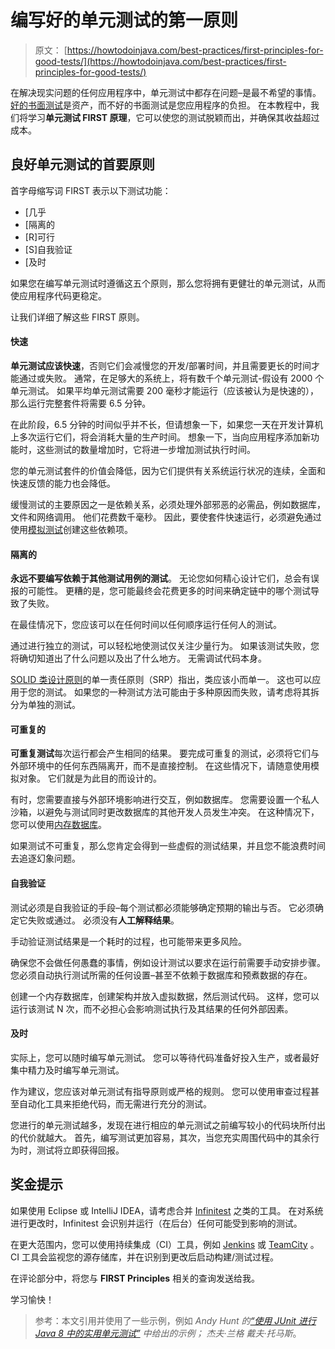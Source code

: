 # 编写好的单元测试的第一原则

> 原文： [https://howtodoinjava.com/best-practices/first-principles-for-good-tests/](https://howtodoinjava.com/best-practices/first-principles-for-good-tests/)

在解决现实问题的任何应用程序中，单元测试中都存在问题–是最不希望的事情。 [好的书面测试](//howtodoinjava.com/best-practices/unit-testing-best-practices-junit-reference-guide/)是资产，而不好的书面测试是您应用程序的负担。 在本教程中，我们将学习**单元测试 FIRST 原理**，它可以使您的测试脱颖而出，并确保其收益超过成本。

## 良好单元测试的首要原则

首字母缩写词 FIRST 表示以下测试功能：

*   [几乎
*   [隔离的
*   [R]可行
*   [S]自我验证
*   [及时

如果您在编写单元测试时遵循这五个原则，那么您将拥有更健壮的单元测试，从而使应用程序代码更稳定。

让我们详细了解这些 FIRST 原则。

#### 快速

**单元测试应该快速**，否则它们会减慢您的开发/部署时间，并且需要更长的时间才能通过或失败。 通常，在足够大的系统上，将有数千个单元测试-假设有 2000 个单元测试。 如果平均单元测试需要 200 毫秒才能运行（应该被认为是快速的），那么运行完整套件将需要 6.5 分钟。

在此阶段，6.5 分钟的时间似乎并不长，但请想象一下，如果您一天在开发计算机上多次运行它们，将会消耗大量的生产时间。 想象一下，当向应用程序添加新功能时，这些测试的数量增加时，它将进一步增加测试执行时间。

您的单元测试套件的价值会降低，因为它们提供有关系统运行状况的连续，全面和快速反馈的能力也会降低。

缓慢测试的主要原因之一是依赖关系，必须处理外部邪恶的必需品，例如数据库，文件和网络调用。 他们花费数千毫秒。 因此，要使套件快速运行，必须避免通过使用[模拟测试](https://howtodoinjava.com/library/mock-testing-using-powermock-with-junit-and-mockito/)创建这些依赖项。

#### 隔离的

**永远不要编写依赖于其他测试用例的测试**。 无论您如何精心设计它们，总会有误报的可能性。 更糟的是，您可能最终会花费更多的时间来确定链中的哪个测试导致了失败。

在最佳情况下，您应该可以在任何时间以任何顺序运行任何人的测试。

通过进行独立的测试，可以轻松地使测试仅关注少量行为。 如果该测试失败，您将确切知道出了什么问题以及出了什么地方。 无需调试代码本身。

[SOLID 类设计原则](//howtodoinjava.com/best-practices/5-class-design-principles-solid-in-java/)的单一责任原则（SRP）指出，类应该小而单一。 这也可以应用于您的测试。 如果您的一种测试方法可能由于多种原因而失败，请考虑将其拆分为单独的测试。

#### 可重复的

**可重复测试**每次运行都会产生相同的结果。 要完成可重复的测试，必须将它们与外部环境中的任何东西隔离开，而不是直接控制。 在这些情况下，请随意使用模拟对象。 它们就是为此目的而设计的。

有时，您需要直接与外部环境影响进行交互，例如数据库。 您需要设置一个私人沙箱，以避免与测试同时更改数据库的其他开发人员发生冲突。 在这种情况下，您可以使用[内存数据库](//howtodoinjava.com/hibernate/hibernate-4-using-in-memory-database-with-hibernate/)。

如果测试不可重复，那么您肯定会得到一些虚假的测试结果，并且您不能浪费时间去追逐幻象问题。

#### 自我验证

测试必须是自我验证的手段–每个测试都必须能够确定预期的输出与否。 它必须确定它失败或通过。 必须没有**人工解释结果**。

手动验证测试结果是一个耗时的过程，也可能带来更多风险。

确保您不会做任何愚蠢的事情，例如设计测试以要求在运行前需要手动安排步骤。 您必须自动执行测试所需的任何设置–甚至不依赖于数据库和预煮数据的存在。

创建一个内存数据库，创建架构并放入虚拟数据，然后测试代码。 这样，您可以运行该测试 N 次，而不必担心会影响测试执行及其结果的任何外部因素。

#### 及时

实际上，您可以随时编写单元测试。 您可以等待代码准备好投入生产，或者最好集中精力及时编写单元测试。

作为建议，您应该对单元测试有指导原则或严格的规则。 您可以使用审查过程甚至自动化工具来拒绝代码，而无需进行充分的测试。

您进行的单元测试越多，发现在进行相应的单元测试之前编写较小的代码块所付出的代价就越大。 首先，编写测试更加容易，其次，当您充实周围代码中的其余行为时，测试将立即获得回报。

## 奖金提示

如果使用 Eclipse 或 IntelliJ IDEA，请考虑合并 [Infinitest](https://infinitest.github.io/) 之类的工具。 在对系统进行更改时，Infinitest 会识别并运行（在后台）任何可能受到影响的测试。

在更大范围内，您可以使用持续集成（CI）工具，例如 [Jenkins](https://jenkins.io/) 或 [TeamCity](https://www.jetbrains.com/teamcity/) 。 CI 工具会监视您的源存储库，并在识别到更改后启动构建/测试过程。

在评论部分中，将您与 **FIRST Principles** 相关的查询发送给我。

学习愉快！

> 参考：本文引用并使用了一些示例，例如 *Andy Hunt 的[“使用 JUnit 进行 Java 8 中的实用单元测试”](https://pragprog.com/book/utj2/pragmatic-unit-testing-in-java-8-with-junit) 中给出的示例； 杰夫·兰格 戴夫·托马斯*。